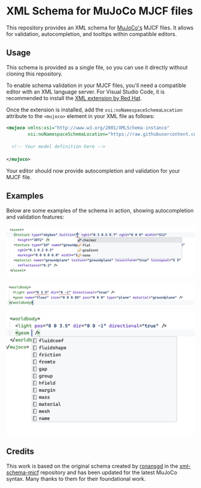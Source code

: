 # XML Schema for MuJoCo MJCF files

This repository provides an XML schema for [MuJoCo's](http://www.mujoco.org/) MJCF files. It allows for validation, autocompletion, and tooltips within compatible editors.

## Usage

This schema is provided as a single file, so you can use it directly without cloning this repository.

To enable schema validation in your MJCF files, you'll need a compatible editor with an XML language server. For Visual Studio Code, it is recommended to install the [XML extension by Red Hat](https://marketplace.visualstudio.com/items?itemName=redhat.vscode-xml).

Once the extension is installed, add the `xsi:noNamespaceSchemaLocation` attribute to the `<mujoco>` element in your XML file as follows:

```xml
<mujoco xmlns:xsi="http://www.w3.org/2001/XMLSchema-instance"
        xsi:noNamespaceSchemaLocation="https://raw.githubusercontent.com/julien-blanchon/mujoco-schema/refs/heads/main/mujoco_schema.xsd">
  
  <!-- Your model definition here -->

</mujoco>
```

Your editor should now provide autocompletion and validation for your MJCF file.

## Examples

Below are some examples of the schema in action, showing autocompletion and validation features:

![Example 1](assets/example1.png)

![Example 2](assets/example2.png)

![Example 3](assets/example3.png)

## Credits

This work is based on the original schema created by [ronansgd](https://github.com/ronansgd) in the [xml-schema-mjcf](https://github.com/ronansgd/xml-schema-mjcf) repository and has been updated for the latest MuJoCo syntax. Many thanks to them for their foundational work.
